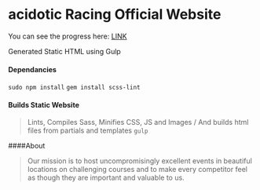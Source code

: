 # acidotic Racing Official Website

You can see the progress here: [LINK](http://thewickedwebdev.github.io/acidotic-racing/dist/)

Generated Static HTML using Gulp

#### Dependancies
`sudo npm install`
`gem install scss-lint`

#### Builds Static Website
>Lints, Compiles Sass, Minifies CSS, JS and Images / And builds html files from partials and templates
`gulp`

####About

>Our mission is to host uncompromisingly excellent events in beautiful locations on challenging courses and to make every competitor feel as though they are important and valuable to us.
